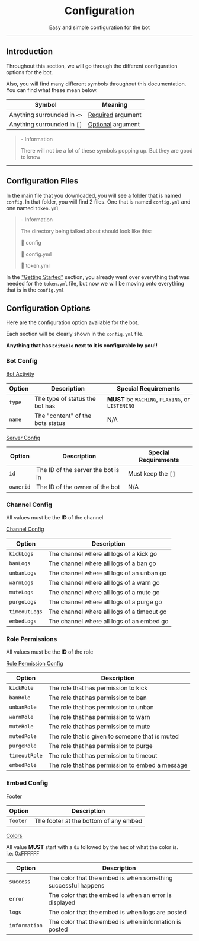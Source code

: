 <script src="https://kit.fontawesome.com/b6dbfc57a8.js" crossorigin="anonymous"></script>
<div style="text-align:center;">
    <h1>Configuration</h1>
    <p>Easy and simple configuration for the bot</p>
</div>

------

## Introduction

Throughout this section, we will go through the different configuration options for the bot.

Also, you will find many different symbols throughout this documentation. You can find what these mean below.

|            **Symbol**           |      **Meaning**      |
|---------------------------------|-----------------------|
| Anything surrounded in `<>` | <span style="text-decoration:underline;">Required</span> argument    |
| Anything surrounded in `[]` | <span style="text-decoration:underline;">Optional</span> argument    |

> <i class="fa-solid fa-info"></i> - Information
>
> There will not be a lot of these symbols popping up. But they are good to know

------

## Configuration Files

In the main file that you downloaded, you will see a folder that is named `config`. In that folder, you will find 2 files. One that is named `config.yml` and one named `token.yml`

> <i class="fa-solid fa-info"></i> - Information
>
> The directory being talked about should look like this:
>
>  📁 config
>
>   🧾 config.yml
>
>   🧾 token.yml

In the ["Getting Started"](https://modinator.tk/docs/getting-started) section, you already went over everything that was needed for the `token.yml` file, but now we will be moving onto everything that is in the `config.yml`

## Configuration Options

Here are the configuration option available for the bot.

Each section will be clearly shown in the `config.yml` file.

**Anything that has `Editable` next to it is configurable by you!!**

### Bot Config

<span style="text-decoration:underline;">Bot Activity</span>

| Option | Description                     | Special Requirements                             |
|--------|---------------------------------|--------------------------------------------------|
| `type` | The type of status the bot has    | **MUST** be `WACHING`, `PLAYING`, or `LISTENING` |
| `name` | The "content" of the bots status | N/A                                              |

<span style="text-decoration:underline;">Server Config

| Option    | Description                        | Special Requirements |
|-----------|------------------------------------|----------------------|
| `id`      | The ID of the server the bot is in | Must keep the `[]`   |
| `ownerid` | The ID of the owner of the bot     | N/A                  |

### Channel Config

All values must be the **ID** of the channel

<span style="text-decoration:underline;">Channel Config</span>

| Option        | Description                                |
|---------------|--------------------------------------------|
| `kickLogs`    | The channel where all logs of a kick go    |
| `banLogs`     | The channel where all logs of a ban go     |
| `unbanLogs`   | The channel where all logs of an unban go  |
| `warnLogs`    | The channel where all logs of a warn go    |
| `muteLogs`    | The channel where all logs of a mute go    |
| `purgeLogs`   | The channel where all logs of a purge go   |
| `timeoutLogs` | The channel where all logs of a timeout go |
| `embedLogs`   | The channel where all logs of an embed go  |

### Role Permissions

All values must be the **ID** of the role 

<span style="text-decoration:underline;">Role Permission Config</span>

| Option        | Description                                     |
|---------------|-------------------------------------------------|
| `kickRole`    | The role that has permission to kick            |
| `banRole`     | The role that has permission to ban             |
| `unbanRole`   | The role that has permission to unban           |
| `warnRole`    | The role that has permission to warn            |
| `muteRole`    | The role that has permission to mute            |
| `mutedRole`   | The role that is given to someone that is muted |
| `purgeRole`   | The role that has permission to purge           |
| `timeoutRole` | The role that has permission to timeout         |
| `embedRole`   | The role that has permission to embed a message |

### Embed Config

<span style="text-decoration:underline;">Footer</span>

| Option   | Description                           |
|----------|---------------------------------------|
| `footer` | The footer at the bottom of any embed |

<span style="text-decoration:underline;">Colors</span>

All value **MUST** start with a `0x` followed by the hex of what the color is.</br>
i.e: 0xFFFFFF

| Option        | Description                                                   |
|---------------|---------------------------------------------------------------|
| `success`     | The color that the embed is when something successful happens |
| `error`       | The color that the embed is when an error is displayed        |
| `logs`        | The color that the embed is when logs are posted              |
| `information` | The color that the embed is when information is posted        |